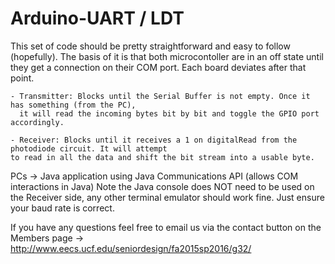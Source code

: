 # Arduino-UART / LDT 

This set of code should be pretty straightforward and easy to follow (hopefully).
The basis of it is that both microcontoller are in an off state until they get a connection on their
COM port. Each board deviates after that point.

	- Transmitter: Blocks until the Serial Buffer is not empty. Once it has something (from the PC),
	  it will read the incoming bytes bit by bit and toggle the GPIO port accordingly.
	  
	- Receiver: Blocks until it receives a 1 on digitalRead from the photodiode circuit. It will attempt
	to read in all the data and shift the bit stream into a usable byte.
	  
PCs -> Java application using Java Communications API (allows COM interactions in Java)
Note the Java console does NOT need to be used on the Receiver side, any other terminal emulator
should work fine. Just ensure your baud rate is correct.

If you have any questions feel free to email us via the contact button on the Members page
-> http://www.eecs.ucf.edu/seniordesign/fa2015sp2016/g32/
